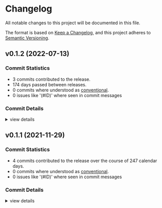 # Changelog

All notable changes to this project will be documented in this file.

The format is based on [Keep a Changelog](https://keepachangelog.com/en/1.0.0/),
and this project adheres to [Semantic Versioning](https://semver.org/spec/v2.0.0.html).

## v0.1.2 (2022-07-13)

### Commit Statistics

<csr-read-only-do-not-edit/>

 - 3 commits contributed to the release.
 - 174 days passed between releases.
 - 0 commits where understood as [conventional](https://www.conventionalcommits.org).
 - 0 issues like '(#ID)' where seen in commit messages

### Commit Details

<csr-read-only-do-not-edit/>

<details><summary>view details</summary>

 * **Uncategorized**
    - Bump version and update to the 2021 edition ([`93b8234`](https://github.comgit//tyrylu/zstd_util/commit/93b82349fd9c8ac6aaa2a636d9ddeff8b81ca47a))
    - Make clippy happy ([`e708b17`](https://github.comgit//tyrylu/zstd_util/commit/e708b178cfc59e0fb5bc5916f485832c41ddac6e))
    - Update dependencies ([`0932a25`](https://github.comgit//tyrylu/zstd_util/commit/0932a250d5c687b53df3449706f2cb83f076e365))
</details>

## v0.1.1 (2021-11-29)

### Commit Statistics

<csr-read-only-do-not-edit/>

 - 4 commits contributed to the release over the course of 247 calendar days.
 - 0 commits where understood as [conventional](https://www.conventionalcommits.org).
 - 0 issues like '(#ID)' where seen in commit messages

### Commit Details

<csr-read-only-do-not-edit/>

<details><summary>view details</summary>

 * **Uncategorized**
    - Update dependencies ([`38f58ec`](https://github.comgit//tyrylu/zstd_util/commit/38f58ecfaaac3b979bc7fb20c4d4577163e56353))
    - Specify requirements ([`65d99bd`](https://github.comgit//tyrylu/zstd_util/commit/65d99bd1466fb77a7b9d2e6c9a63bc74ff4deb81))
    - Initial commit ([`a4e1a6e`](https://github.comgit//tyrylu/zstd_util/commit/a4e1a6ec817aa90afb20254b55d33c0c68aa1b76))
    - Initial commit ([`5f5387c`](https://github.comgit//tyrylu/zstd_util/commit/5f5387c700dfe3a44fbe1bb0a17d59996fcb9f14))
</details>

